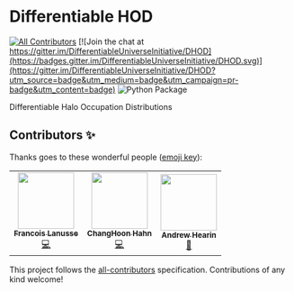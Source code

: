 # Differentiable HOD
<!-- ALL-CONTRIBUTORS-BADGE:START - Do not remove or modify this section -->
[![All Contributors](https://img.shields.io/badge/all_contributors-3-orange.svg?style=flat-square)](#contributors-)<!-- ALL-CONTRIBUTORS-BADGE:END --> [![Join the chat at https://gitter.im/DifferentiableUniverseInitiative/DHOD](https://badges.gitter.im/DifferentiableUniverseInitiative/DHOD.svg)](https://gitter.im/DifferentiableUniverseInitiative/DHOD?utm_source=badge&utm_medium=badge&utm_campaign=pr-badge&utm_content=badge) ![Python Package](https://github.com/DifferentiableUniverseInitiative/DHOD/workflows/Python%20package/badge.svg)

Differentiable Halo Occupation Distributions

## Contributors ✨

Thanks goes to these wonderful people ([emoji key](https://allcontributors.org/docs/en/emoji-key)):

<!-- ALL-CONTRIBUTORS-LIST:START - Do not remove or modify this section -->
<!-- prettier-ignore-start -->
<!-- markdownlint-disable -->
<table>
  <tr>
    <td align="center"><a href="http://flanusse.net"><img src="https://avatars0.githubusercontent.com/u/861591?v=4" width="100px;" alt=""/><br /><sub><b>Francois Lanusse</b></sub></a><br /><a href="https://github.com/DifferentiableUniverseInitiative/DHOD/commits?author=EiffL" title="Code">💻</a></td>
    <td align="center"><a href="http://changhoonhahn.github.io"><img src="https://avatars0.githubusercontent.com/u/1895640?v=4" width="100px;" alt=""/><br /><sub><b>ChangHoon Hahn</b></sub></a><br /><a href="https://github.com/DifferentiableUniverseInitiative/DHOD/commits?author=changhoonhahn" title="Code">💻</a></td>
    <td align="center"><a href="https://github.com/aphearin"><img src="https://avatars0.githubusercontent.com/u/6951595?v=4" width="100px;" alt=""/><br /><sub><b>Andrew Hearin</b></sub></a><br /><a href="#ideas-aphearin" title="Ideas, Planning, & Feedback">🤔</a></td>
  </tr>
</table>

<!-- markdownlint-enable -->
<!-- prettier-ignore-end -->
<!-- ALL-CONTRIBUTORS-LIST:END -->

This project follows the [all-contributors](https://github.com/all-contributors/all-contributors) specification. Contributions of any kind welcome!

